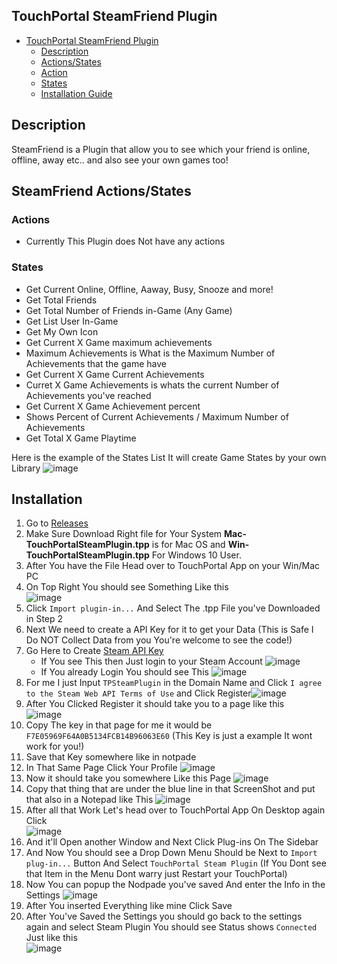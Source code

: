 ## TouchPortal SteamFriend Plugin
- [TouchPortal SteamFriend Plugin](#TouchPortal-SteamFriend-Plugin)
  - [Description](#description)
  - [Actions/States](#SteamFriend-Actions/States)
  - [Action](#Actions)
  - [States](#States)
  - [Installation Guide](#Installation)




## Description
SteamFriend is a Plugin that allow you to see which your friend is online, offline, away etc.. and also see your own games too!

## SteamFriend Actions/States
### Actions
 - Currently This Plugin does Not have any actions 

### States
 - Get Current Online, Offline, Aaway, Busy, Snooze and more!
 - Get Total Friends
 - Get Total Number of Friends in-Game (Any Game)
 - Get List User In-Game
 - Get My Own Icon
 - Get Current X Game maximum achievements
  - Maximum Achievements is What is the Maximum Number of Achievements that the game have
 - Get Current X Game Current Achievements
  - Curret X Game Achievements is whats the current Number of Achievements you've reached 
 - Get Current X Game Achievement percent
  - Shows Percent of Current Achievements / Maximum Number of Achievements
 - Get Total X Game Playtime
 
 Here is the example of the States List It will create Game States by your own Library
 ![image](https://user-images.githubusercontent.com/55416314/120901307-d61c4f80-c5ee-11eb-8e92-7b65ce5e7a95.png)
 
 ## Installation
 1. Go to <a target="_blank" href="https://github.com/KillerBOSS2019/TP-Steam-Friend-Plugin/releases" > Releases </a>
 2. Make Sure Download Right file for Your System **Mac-TouchPortalSteamPlugin.tpp** is for Mac OS and **Win-TouchPortalSteamPlugin.tpp** For Windows 10 User.
 3. After You have the File Head over to TouchPortal App on your Win/Mac PC
 4. On Top Right You should see Something Like this <br>![image](https://user-images.githubusercontent.com/55416314/120901464-ee409e80-c5ef-11eb-907e-fbafd58a8c59.png)
 6. Click `Import plugin-in...` And Select The .tpp File you've Downloaded in Step 2
 7. Next We need to create a API Key for it to get your Data (This is Safe I Do NOT Collect Data from you You're welcome to see the code!)
 8. Go Here to Create [Steam API Key](https://steamcommunity.com/dev/apikey)
    - If You see This then Just login to your Steam Account ![image](https://user-images.githubusercontent.com/55416314/120901588-cd2c7d80-c5f0-11eb-82e1-00b482a9338b.png)
    - If You already Login You should see This ![image](https://user-images.githubusercontent.com/55416314/120901648-154ba000-c5f1-11eb-90bb-80a5e2cd0803.png)
 9. For me I just Input `TPSteamPlugin` in the Domain Name and Click `I agree to the Steam Web API Terms of Use` and Click Register![image](https://user-images.githubusercontent.com/55416314/120901723-6c517500-c5f1-11eb-8971-c9b3204e3fe8.png)
 10. After You Clicked Register it should take you to a page like this <br>![image](https://user-images.githubusercontent.com/55416314/120901754-91de7e80-c5f1-11eb-8483-599fcfa76a8d.png)
 11. Copy The key in that page for me it would be `F7E05969F64A0B5134FCB14B96063E60` (This Key is just a example It wont work for you!)
 12. Save that Key somewhere like in notpade
 13. In That Same Page Click Your Profile ![image](https://user-images.githubusercontent.com/55416314/120901850-10d3b700-c5f2-11eb-9464-4d60bc1f4489.png)
 14. Now it should take you somewhere Like this Page ![image](https://user-images.githubusercontent.com/55416314/120901880-32cd3980-c5f2-11eb-8176-3fa6e8d39a9c.png)
 15. Copy that thing that are under the blue line in that ScreenShot and put that also in a Notepad like This ![image](https://user-images.githubusercontent.com/55416314/120901930-63ad6e80-c5f2-11eb-8ece-f907454a49f8.png)
 16. After all that Work Let's head over to TouchPortal App On Desktop again Click <br>![image](https://user-images.githubusercontent.com/55416314/120901960-863f8780-c5f2-11eb-9a45-423d81add6d5.png)
 17. And it'll Open another Window and Next Click Plug-ins On The Sidebar
 18. And Now You should see a Drop Down Menu Should be Next to `Import plug-in...` Button And Select `TouchPortal Steam Plugin` (If You Dont see that Item in the Menu Dont warry just Restart your TouchPortal)
 19. Now You can popup the Nodpade you've saved And enter the Info in the Settings ![image](https://user-images.githubusercontent.com/55416314/120902077-209fcb00-c5f3-11eb-9d50-ca5e808dcbc9.png)
 20. After You inserted Everything like mine Click Save
 21. After You've Saved the Settings you should go back to the settings again and select Steam Plugin You should see Status shows `Connected` Just like this <br>![image](https://user-images.githubusercontent.com/55416314/120902132-88eeac80-c5f3-11eb-88b4-b3ac73751907.png)




